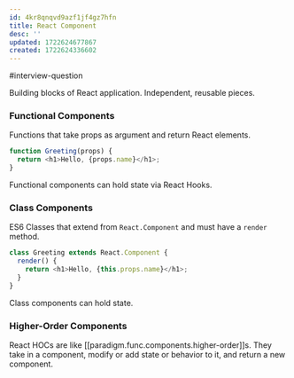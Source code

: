 ```yaml
---
id: 4kr8qnqvd9azf1jf4gz7hfn
title: React Component
desc: ''
updated: 1722624677867
created: 1722624336602
---
```


#interview-question

Building blocks of React application. Independent, reusable pieces.

### Functional Components

Functions that take props as argument and return React elements.

```js
function Greeting(props) {
  return <h1>Hello, {props.name}</h1>;
}
```
Functional components can hold state via React Hooks.

### Class Components

ES6 Classes that extend from `React.Component` and must have a `render` method.

```js
class Greeting extends React.Component {
  render() {
    return <h1>Hello, {this.props.name}</h1>;
  }
}
```

Class components can hold state.

### Higher-Order Components

React HOCs are like [[paradigm.func.components.higher-order]]s. They take in a component, modify or add state or behavior to it, and return a new component.

